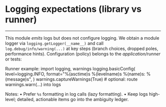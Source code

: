 # Logging expectations (library vs runner)
----------------------------------------
This module *emits* logs but does not configure logging. We obtain a module
logger via `logging.getLogger(__name__)` and call `log.debug/info/warning(...)`
at key steps (branch choices, dropped poles, performance hints). Configuration
(policy) belongs to the *application/runner* or tests:

Runner example:
    import logging, warnings
    logging.basicConfig(
        level=logging.INFO,
        format="%(asctime)s %(levelname)s %(name)s: %(message)s",
    )
    warnings.captureWarnings(True)  # optional: route warnings.warn(...) into logs

Notes:
  • Prefer `%s` formatting in log calls (lazy formatting).
  • Keep logs high-level; detailed, actionable items go into the ambiguity ledger.

